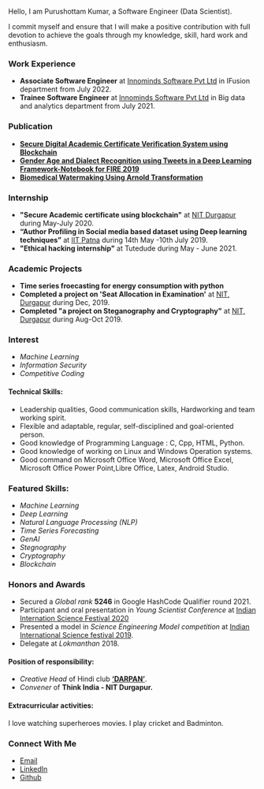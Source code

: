 <!-- Google Tag Manager -->
<script>(function(w,d,s,l,i){w[l]=w[l]||[];w[l].push({'gtm.start':
new Date().getTime(),event:'gtm.js'});var f=d.getElementsByTagName(s)[0],
j=d.createElement(s),dl=l!='dataLayer'?'&l='+l:'';j.async=true;j.src=
'https://www.googletagmanager.com/gtm.js?id='+i+dl;f.parentNode.insertBefore(j,f);
})(window,document,'script','dataLayer','GTM-TRXC64DL');</script>
<!-- End Google Tag Manager -->

<!-- Google Tag Manager (noscript) -->
<noscript><iframe src="https://www.googletagmanager.com/ns.html?id=GTM-TRXC64DL"
height="0" width="0" style="display:none;visibility:hidden"></iframe></noscript>
<!-- End Google Tag Manager (noscript) -->

Hello, I am Purushottam Kumar, a Software Engineer (Data Scientist).

I commit myself and ensure that I will make a positive contribution with full devotion to achieve the goals through my knowledge, skill, hard work and enthusiasm. 

### Work Experience
- **Associate Software Engineer** at [Innominds Software Pvt Ltd](https://www.innominds.com/) in IFusion department from July 2022.
- **Trainee Software Engineer** at [Innominds Software Pvt Ltd](https://www.innominds.com/) in Big data and analytics department from July 2021.


### Publication
- **[Secure Digital Academic Certificate Verification System using Blockchain](https://www.inderscience.com/info/ingeneral/forthcoming.php?jcode=ijics)**
- **[Gender Age and Dialect Recognition using Tweets in a Deep Learning Framework-Notebook for FIRE 2019](https://scholar.google.com/scholar?oi=gsb90&q=Gender%20Age%20and%20Dialect%20Recognition%20using%20Tweets%20in%20a%20Deep%20Learning%20Framework%20Notebook%20for%20FIRE%202019.&lookup=0&hl=en)**
- **[Biomedical Watermaking Using Arnold Transformation](https://link.springer.com/chapter/10.1007/978-981-16-2761-3_67)**



### Internship
- **"Secure Academic certificate using blockchain"** at [NIT Durgapur](https://nitdgp.ac.in) during May-July 2020.
- **“Author Profiling in Social media based dataset using Deep learning techniques”** at [IIT Patna](https://www.iitp.ac.in/) during 14th May -10th July 2019.
- **"Ethical hacking internship"** at Tutedude during May - June 2021.

### Academic Projects
- **Time series froecasting for energy consumption with python**
- **Completed a project on 'Seat Allocation in Examination'** at [NIT, Durgapur](https://nitdgp.ac.in/) during Dec, 2019.
- **Completed "a project on Steganography and Cryptography"** at [NIT, Durgapur](https://nitdgp.ac.in/) during Aug-Oct 2019.


###  Interest
- _Machine Learning_
- _Information Security_
- _Competitive Coding_



#### Technical Skills:
- Leadership qualities, Good communication skills, Hardworking and team working spirit.
- Flexible and adaptable, regular, self-disciplined and goal-oriented person.
- Good knowledge of Programming Language : C, Cpp, HTML, Python.
- Good knowledge of working on Linux and Windows Operation systems.
- Good command on Microsoft Office Word, Microsoft Office Excel, Microsoft Office Power Point,Libre Office, Latex, Android Studio.

### Featured Skills:
- _Machine Learning_
- _Deep Learning_
- _Natural Language Processing (NLP)_
- _Time Series Forecasting_
- _GenAI_
- _Stegnography_
- _Cryptography_
- _Blockchain_

### Honors and Awards
- Secured a _Global rank_ **5246** in Google HashCode Qualifier round 2021.
- Participant and oral presentation in _Young Scientist Conference_ at [Indian Internation Science Festival 2020](https://iisfvirtual.in/)
- Presented a model in _Science Engineering Model competition_ at [Indian International Science festival 2019](https://www.scienceindiafest.org/).
- Delegate at _Lokmanthan_ 2018.

#### Position of responsibility:
- _Creative Head_ of Hindi club **[‘DARPAN’](https://www.facebook.com/darpan.nitdgp/)**.
- _Convener_ of **Think India - NIT Durgapur.**


#### Extracurricular activities:
I love watching superheroes movies. I play cricket and Badminton.


### Connect With Me
- [Email](mailto:kumarpurushottam062@gmail.com/)
- [LinkedIn](https://www.linkedin.com/in/purushottam-kumar-29006017a)
- [Github](https://github.com/purushottam22)
